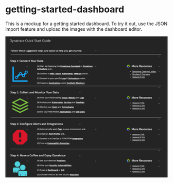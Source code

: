 # getting-started-dashboard

This is a mockup for a getting started dashboard. To try it out, use the JSON import feature and upload the images with the dashboard editor.

![](images/readme-dashboard.png)

